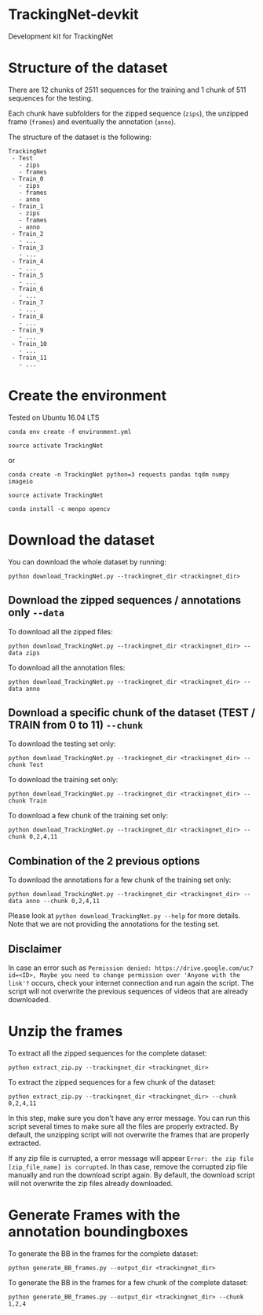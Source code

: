 # TrackingNet-devkit

Development kit for TrackingNet


# Structure of the dataset
There are 12 chunks of 2511 sequences for the training and 1 chunk of 511 sequences for the testing.

Each chunk have subfolders for the zipped sequence (`zips`), the unzipped frame (`frames`) and eventually the annotation (`anno`).

The structure of the dataset is the following:
```
TrackingNet
 - Test
   - zips
   - frames
 - Train_0
   - zips
   - frames
   - anno
 - Train_1
   - zips
   - frames
   - anno
 - Train_2
   - ...
 - Train_3
   - ...
 - Train_4
   - ...
 - Train_5
   - ...
 - Train_6
   - ...
 - Train_7
   - ...
 - Train_8
   - ...
 - Train_9
   - ...
 - Train_10
   - ...
 - Train_11
   - ...
```



# Create the environment

Tested on Ubuntu 16.04 LTS

`conda env create -f environment.yml`

`source activate TrackingNet`

or

`conda create -n TrackingNet python=3 requests pandas tqdm numpy imageio`

`source activate TrackingNet`

`conda install -c menpo opencv`


# Download the dataset

You can download the whole dataset by running:

`python download_TrackingNet.py --trackingnet_dir <trackingnet_dir>`
 

## Download the zipped sequences / annotations only `--data`

To download all the zipped files:

`python download_TrackingNet.py --trackingnet_dir <trackingnet_dir> --data zips`

To download all the annotation files:

`python download_TrackingNet.py --trackingnet_dir <trackingnet_dir> --data anno`



## Download a specific chunk of the dataset (TEST / TRAIN from 0 to 11) `--chunk`

To download the testing set only:

`python download_TrackingNet.py --trackingnet_dir <trackingnet_dir> --chunk Test`

To download the training set only:

`python download_TrackingNet.py --trackingnet_dir <trackingnet_dir> --chunk Train`

To download a few chunk of the training set only:

`python download_TrackingNet.py --trackingnet_dir <trackingnet_dir> --chunk 0,2,4,11`


## Combination of the 2 previous options

To download the annotations for a few chunk of the training set only:

`python download_TrackingNet.py --trackingnet_dir <trackingnet_dir> --data anno --chunk 0,2,4,11`

Please look at `python download_TrackingNet.py --help` for more details. Note that we are not providing the annotations for the testing set.


## Disclaimer

In case an error such as `Permission denied: https://drive.google.com/uc?id=<ID>, Maybe you need to change permission over 'Anyone with the link'?` occurs, check your internet connection and run again the script.
The script will not overwrite the previous sequences of videos that are already downloaded.



# Unzip the frames

To extract all the zipped sequences for the complete dataset:

`python extract_zip.py --trackingnet_dir <trackingnet_dir>`

To extract the zipped sequences for a few chunk of the dataset:

`python extract_zip.py --trackingnet_dir <trackingnet_dir> --chunk 0,2,4,11`

In this step, make sure you don't have any error message.
You can run this script several times to make sure all the files are properly extracted. 
By default, the unzipping script will not overwrite the frames that are properly extracted.

If any zip file is currupted, a error message will appear `Error: the zip file [zip_file_name] is corrupted`. 
In thas case, remove the corrupted zip file manually and run the download script again. 
By default, the download script will not overwrite the zip files already downloaded.
 


# Generate Frames with the annotation boundingboxes

To generate the BB in the frames for the complete dataset:

`python generate_BB_frames.py --output_dir <trackingnet_dir>`

To generate the BB in the frames for a few chunk of the complete dataset:

`python generate_BB_frames.py --output_dir <trackingnet_dir> --chunk 1,2,4`


